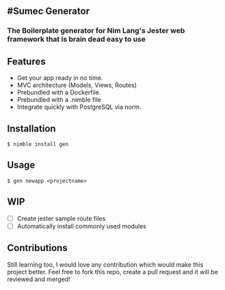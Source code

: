 #Sumec Generator 
----------------------------------------------

### The Boilerplate generator for Nim Lang's Jester web framework that is brain dead easy to use



Features
--------

 -   Get your app ready in no time.
 -   MVC architecture (Models, Views, Routes)
 -   Prebundled with a Dockerfile.
 -   Prebundled with a .nimble file
 -   Integrate quickly with PostgreSQL via norm.



Installation
------------

 ``$ nimble install gen``
               


Usage
-----

 ``$ gen newapp <projectname>``


WIP
---
 - [ ] Create jester sample route files
 - [ ] Automatically install commonly used modules

Contributions
-------------
 Still learning too, I would love any contribution which would make this project better.
 Feel free to fork this repo, create a pull request and it will be reviewed and merged!
